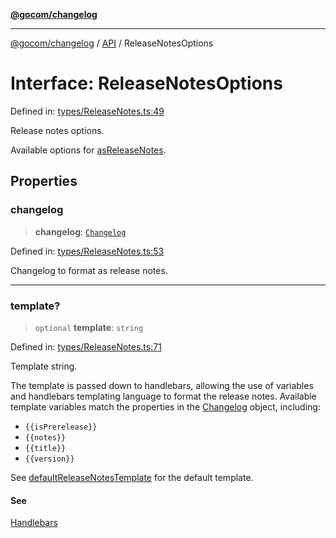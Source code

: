 [**@gocom/changelog**](../README.md)

***

[@gocom/changelog](../README.md) / [API](../Public/API.md) / ReleaseNotesOptions

# Interface: ReleaseNotesOptions

Defined in: [types/ReleaseNotes.ts:49](https://github.com/gocom/changelog/blob/6ecf3d82271243a19bf949b1b2aa8e1b05030346/src/types/ReleaseNotes.ts#L49)

Release notes options.

Available options for [asReleaseNotes](../API/API.asReleaseNotes.md).

## Properties

### changelog

> **changelog**: [`Changelog`](../Types/API.Changelog.md)

Defined in: [types/ReleaseNotes.ts:53](https://github.com/gocom/changelog/blob/6ecf3d82271243a19bf949b1b2aa8e1b05030346/src/types/ReleaseNotes.ts#L53)

Changelog to format as release notes.

***

### template?

> `optional` **template**: `string`

Defined in: [types/ReleaseNotes.ts:71](https://github.com/gocom/changelog/blob/6ecf3d82271243a19bf949b1b2aa8e1b05030346/src/types/ReleaseNotes.ts#L71)

Template string.

The template is passed down to handlebars, allowing the use of variables and handlebars templating language
to format the release notes. Available template variables match the properties in the [Changelog](../Types/API.Changelog.md)
object, including:

- `{{isPrerelease}}`
- `{{notes}}`
- `{{title}}`
- `{{version}}`

See [defaultReleaseNotesTemplate](../API/Private.defaultReleaseNotesTemplate.md) for the default template.

#### See

[Handlebars](https://handlebarsjs.com/)
